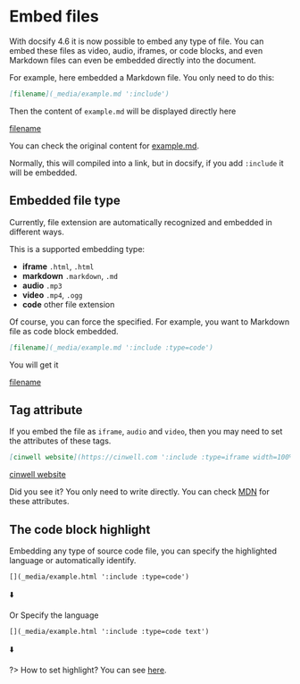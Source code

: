 # Embed files

With docsify 4.6 it is now possible to embed any type of file.
You can embed these files as video, audio, iframes, or code blocks, and even Markdown files can even be embedded directly into the document.

For example, here embedded a Markdown file. You only need to do this:

```markdown
[filename](_media/example.md ':include')
```

Then the content of `example.md` will be displayed directly here

[filename](_media/example.md ':include')

You can check the original content for [example.md](_media/example.md ':ignore').

Normally, this will compiled into a link, but in docsify, if you add `:include` it will be embedded.

## Embedded file type

Currently, file extension are automatically recognized and embedded in different ways.

This is a supported embedding type:

* **iframe** `.html`, `.html`
* **markdown** `.markdown`, `.md`
* **audio** `.mp3`
* **video** `.mp4`, `.ogg`
* **code** other file extension

Of course, you can force the specified. For example, you want to Markdown file as code block embedded.

```markdown
[filename](_media/example.md ':include :type=code')
```

You will get it

[filename](_media/example.md ':include :type=code')

## Tag attribute

If you embed the file as `iframe`, `audio` and `video`, then you may need to set the attributes of these tags.

```markdown
[cinwell website](https://cinwell.com ':include :type=iframe width=100% height=400px')
```

[cinwell website](https://cinwell.com ':include :type=iframe width=100% height=400px')

Did you see it? You only need to write directly. You can check [MDN](https://developer.mozilla.org/en-US/docs/Web/HTML/Element/iframe) for these attributes.

## The code block highlight

Embedding any type of source code file, you can specify the highlighted language or automatically identify.

```markdown
[](_media/example.html ':include :type=code')
```

⬇️

[](_media/example.html ':include :type=code')

Or Specify the language

```markdown
[](_media/example.html ':include :type=code text')
```

⬇️

[](_media/example.html ':include :type=code text')

?> How to set highlight? You can see [here](language-highlight.md).
